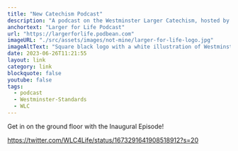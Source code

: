```yaml
---
title: "New Catechism Podcast"
description: "A podcast on the Westminster Larger Catechism, hosted by PCA Teaching Elders (Ministers) Matt Adams, Derrick Brite, Nick Bullock, Sean Morris, and Stephen Spinnenweber."
anchortext: "Larger for Life Podcast"
url: "https://largerforlife.podbean.com"
imageURL: "./src/assets/images/not-mine/larger-for-life-logo.jpg"
imageAltText: "Square black logo with a white illustration of Westminster Abbey and the words Larger for Life"
date: 2023-06-26T11:21:55
layout: link
category: link
blockquote: false
youtube: false
tags:
  - podcast
  - Westminster-Standards
  - WLC
---
```


Get in on the ground floor with the Inaugural Episode!

https://twitter.com/WLC4Life/status/1673291641908518912?s=20